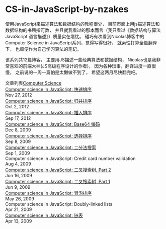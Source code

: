 # CS-in-JavaScript-by-nzakes

使用JavaScript来描述算法和数据结构的教程很少， 目前市面上用js描述算法和数据结构的书屈指可数，
并且就我看过的那本而言（我只看过《数据结构与算法 JavaScript 语言描述》）质量实在堪忧。
碰巧有次看到Nicolas博客中的Computer Science in JavaScript系列，觉得写得很好， 
就索性打算全篇翻译下， 
也顺便作为自己学习算法的笔记。

该系列共12篇博客，
主要用JS描述一些经典算法和数据结构， Nicolas也是我非常喜欢的前端大神(JS高级程序设计的作者)，
因为各种琐事，翻译进度一直很慢， 之前说的一周一篇怕是太懒做不到了， 希望这两月尽快翻完吧。


文章列表[Computer Science](https://www.nczonline.net/blog/tag/computer-science/) <br/>
[Computer science in JavaScript: 快速排序](https://github.com/HelloLeeChan/CS-in-JavaScript-by-nzakes/blob/master/%E5%BF%AB%E9%80%9F%E6%8E%92%E5%BA%8F.md)<br/>
Nov 27, 2012<br/>
[Computer science in JavaScript: 归并排序](https://github.com/HelloLeeChan/CS-in-JavaScript-by-nzakes/blob/master/%E5%BD%92%E5%B9%B6%E6%8E%92%E5%BA%8F.md)<br/>
Oct 2, 2012<br/>
 [Computer science in JavaScript: 插入排序](https://github.com/HelloLeeChan/CS-in-JavaScript-by-nzakes/blob/master/%E6%8F%92%E5%85%A5%E6%8E%92%E5%BA%8F.md)<br/>
Sep 17, 2012<br/>
[Computer science in JavaScript: Base64 编码](https://github.com/HelloLeeChan/CS-in-JavaScript-by-nzakes/blob/master/base64%E7%BC%96%E7%A0%81.md)<br/>
Dec 8, 2009<br/>
[Computer science in JavaScript: 选择排序](https://github.com/HelloLeeChan/CS-in-JavaScript-by-nzakes/blob/master/%E9%80%89%E6%8B%A9%E6%8E%92%E5%BA%8F.md)<br/>
Sep 8, 2009<br/>
[Computer science in JavaScript: 二分法搜索](https://github.com/HelloLeeChan/CS-in-JavaScript-by-nzakes/blob/master/%E4%BA%8C%E5%88%86%E6%B3%95%E6%90%9C%E7%B4%A2.md)<br/>
Sep 1, 2009<br/>
Computer science in JavaScript: Credit card number validation<br/>
Aug 4, 2009<br/>
[Computer science in JavaScript: 二叉搜索树, Part 2](https://github.com/HelloLeeChan/CS-in-JavaScript-by-nzakes/blob/master/%E4%BA%8C%E5%8F%89%E6%90%9C%E7%B4%A2%E6%A0%91%EF%BC%8Cpart2.md)<br/>
Jun 16, 2009<br/>
[Computer science in JavaScript: 二叉搜索树, Part 1](https://github.com/HelloLeeChan/CS-in-JavaScript-by-nzakes/blob/master/%E4%BA%8C%E5%8F%89%E6%90%9C%E7%B4%A2%E6%A0%91%2C%20Part1.md)<br/>
Jun 9, 2009<br/>
[Computer science in JavaScript: 冒泡排序](https://github.com/HelloLeeChan/CS-in-JavaScript-by-nzakes/blob/master/%E5%86%92%E6%B3%A1%E6%8E%92%E5%BA%8F.md)<br/>
May 26, 2009<br/>
Computer science in JavaScript: Doubly-linked lists<br/>
Apr 21, 2009<br/>
[Computer science in JavaScript: 链表](https://github.com/HelloLeeChan/CS-in-JavaScript-by-nzakes/blob/master/%E9%93%BE%E8%A1%A8.md)<br/>
Apr 13, 2009<br/>


